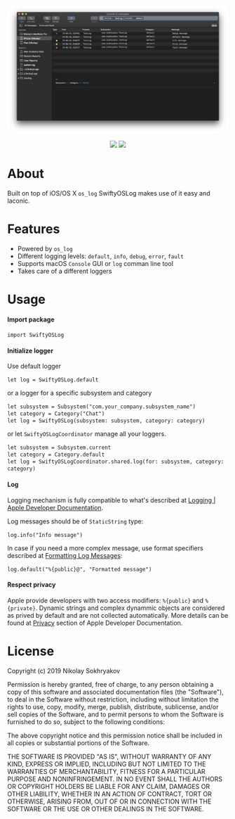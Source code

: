 <p align="center">
    <img src="https://github.com/NikolaySohryakov/SwiftyOSLog/blob/master/img/Console-screenshot.png">
</p>
<p align="center">
  <img src="https://img.shields.io/badge/Language-Swift_4-orange.svg">
  <img src="https://img.shields.io/badge/License-MIT-green.svg">
</p>

# About

Built on top of iOS/OS X `os_log` SwiftyOSLog makes use of it easy and laconic.

# Features

* Powered by `os_log`
* Different logging levels: `default`, `info`, `debug`, `error`, `fault`
* Supports macOS `Console` GUI or `log` comman line tool
* Takes care of a different loggers

# Usage

#### Import package

```
import SwiftyOSLog
```

#### Initialize logger

Use default logger

```
let log = SwiftyOSLog.default
```
or a logger for a specific subsystem and category
```
let subsystem = Subsystem("com.your_company.subsystem_name")
let category = Category("Chat")
let log = SwiftyOSLog(subsystem: subsystem, category: category)
```
or let `SwiftyOSLogCoordinator` manage all your loggers.
```
let subsystem = Subsystem.current
let category = Category.default
let log = SwiftyOSLogCoordinator.shared.log(for: subsystem, category: category)
```

#### Log

Logging mechanism is fully compatible to what's described at [Logging | Apple Developer Documentation](https://developer.apple.com/documentation/os/logging).

Log messages should be of `StaticString` type:

```
log.info("Info message")
```

In case if you need a more complex message, use format specifiers described at [Formatting Log Messages](https://developer.apple.com/documentation/os/logging#1682416):
```
log.default("%{public}@", "Formatted message")
```

#### Respect privacy

Apple provide developers with two access modifiers: `%{public}` and `%{private}`.
Dynamic strings and complex dynammic objects are considered as prived by default and are not collected automatically. More details can be found at [Privacy](https://developer.apple.com/documentation/os/logging#1841411) section of Apple Developer Documentation.

# License
Copyright (c) 2019 Nikolay Sokhryakov

Permission is hereby granted, free of charge, to any person obtaining a copy
of this software and associated documentation files (the "Software"), to deal
in the Software without restriction, including without limitation the rights
to use, copy, modify, merge, publish, distribute, sublicense, and/or sell
copies of the Software, and to permit persons to whom the Software is
furnished to do so, subject to the following conditions:

The above copyright notice and this permission notice shall be included in all
copies or substantial portions of the Software.

THE SOFTWARE IS PROVIDED "AS IS", WITHOUT WARRANTY OF ANY KIND, EXPRESS OR
IMPLIED, INCLUDING BUT NOT LIMITED TO THE WARRANTIES OF MERCHANTABILITY,
FITNESS FOR A PARTICULAR PURPOSE AND NONINFRINGEMENT. IN NO EVENT SHALL THE
AUTHORS OR COPYRIGHT HOLDERS BE LIABLE FOR ANY CLAIM, DAMAGES OR OTHER
LIABILITY, WHETHER IN AN ACTION OF CONTRACT, TORT OR OTHERWISE, ARISING FROM,
OUT OF OR IN CONNECTION WITH THE SOFTWARE OR THE USE OR OTHER DEALINGS IN THE
SOFTWARE.